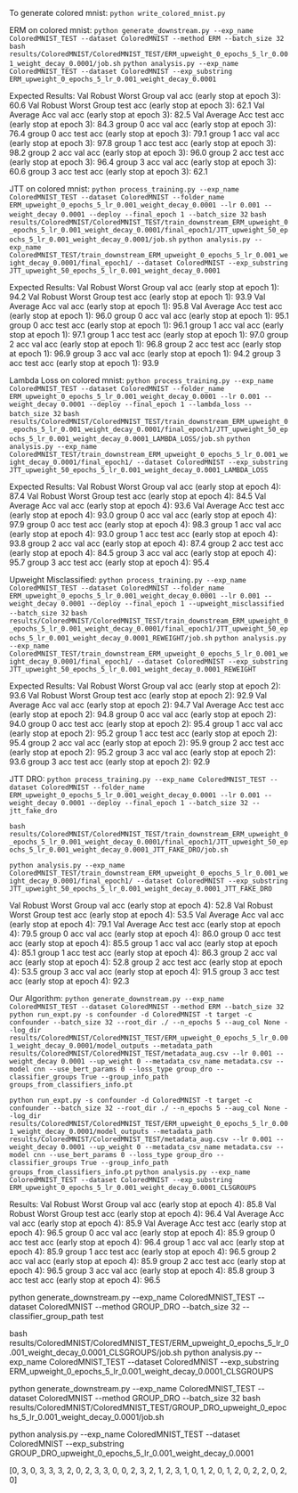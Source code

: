 To generate colored mnist:
`python write_colored_mnist.py`

ERM on colored mnist:
`python generate_downstream.py --exp_name ColoredMNIST_TEST --dataset ColoredMNIST --method ERM --batch_size 32`
`bash results/ColoredMNIST/ColoredMNIST_TEST/ERM_upweight_0_epochs_5_lr_0.001_weight_decay_0.0001/job.sh`
`python analysis.py --exp_name ColoredMNIST_TEST --dataset ColoredMNIST --exp_substring ERM_upweight_0_epochs_5_lr_0.001_weight_decay_0.0001`

Expected Results:
Val Robust Worst Group val   acc (early stop at epoch 3): 60.6
Val Robust Worst Group test  acc (early stop at epoch 3): 62.1
Val Average Acc val   acc (early stop at epoch 3): 82.5
Val Average Acc test  acc (early stop at epoch 3): 84.3
group 0 acc val   acc (early stop at epoch 3): 76.4
group 0 acc test  acc (early stop at epoch 3): 79.1
group 1 acc val   acc (early stop at epoch 3): 97.8
group 1 acc test  acc (early stop at epoch 3): 98.2
group 2 acc val   acc (early stop at epoch 3): 96.0
group 2 acc test  acc (early stop at epoch 3): 96.4
group 3 acc val   acc (early stop at epoch 3): 60.6
group 3 acc test  acc (early stop at epoch 3): 62.1

JTT on colored mnist:
`python process_training.py --exp_name ColoredMNIST_TEST --dataset ColoredMNIST --folder_name ERM_upweight_0_epochs_5_lr_0.001_weight_decay_0.0001 --lr 0.001 --weight_decay 0.0001 --deploy --final_epoch 1 --batch_size 32`
`bash results/ColoredMNIST/ColoredMNIST_TEST/train_downstream_ERM_upweight_0_epochs_5_lr_0.001_weight_decay_0.0001/final_epoch1/JTT_upweight_50_epochs_5_lr_0.001_weight_decay_0.0001/job.sh`
`python analysis.py --exp_name ColoredMNIST_TEST/train_downstream_ERM_upweight_0_epochs_5_lr_0.001_weight_decay_0.0001/final_epoch1/ --dataset ColoredMNIST --exp_substring JTT_upweight_50_epochs_5_lr_0.001_weight_decay_0.0001`

Expected Results:
Val Robust Worst Group val   acc (early stop at epoch 1): 94.2
Val Robust Worst Group test  acc (early stop at epoch 1): 93.9
Val Average Acc val   acc (early stop at epoch 1): 95.8
Val Average Acc test  acc (early stop at epoch 1): 96.0
group 0 acc val   acc (early stop at epoch 1): 95.1
group 0 acc test  acc (early stop at epoch 1): 96.1
group 1 acc val   acc (early stop at epoch 1): 97.1
group 1 acc test  acc (early stop at epoch 1): 97.0
group 2 acc val   acc (early stop at epoch 1): 96.8
group 2 acc test  acc (early stop at epoch 1): 96.9
group 3 acc val   acc (early stop at epoch 1): 94.2
group 3 acc test  acc (early stop at epoch 1): 93.9

Lambda Loss on colored mnist:
`python process_training.py --exp_name ColoredMNIST_TEST --dataset ColoredMNIST --folder_name ERM_upweight_0_epochs_5_lr_0.001_weight_decay_0.0001 --lr 0.001 --weight_decay 0.0001 --deploy --final_epoch 1 --lambda_loss --batch_size 32`
`bash results/ColoredMNIST/ColoredMNIST_TEST/train_downstream_ERM_upweight_0_epochs_5_lr_0.001_weight_decay_0.0001/final_epoch1/JTT_upweight_50_epochs_5_lr_0.001_weight_decay_0.0001_LAMBDA_LOSS/job.sh`
`python analysis.py --exp_name ColoredMNIST_TEST/train_downstream_ERM_upweight_0_epochs_5_lr_0.001_weight_decay_0.0001/final_epoch1/ --dataset ColoredMNIST --exp_substring JTT_upweight_50_epochs_5_lr_0.001_weight_decay_0.0001_LAMBDA_LOSS`

Expected Results:
Val Robust Worst Group val   acc (early stop at epoch 4): 87.4
Val Robust Worst Group test  acc (early stop at epoch 4): 84.5
Val Average Acc val   acc (early stop at epoch 4): 93.6
Val Average Acc test  acc (early stop at epoch 4): 93.0
group 0 acc val   acc (early stop at epoch 4): 97.9
group 0 acc test  acc (early stop at epoch 4): 98.3
group 1 acc val   acc (early stop at epoch 4): 93.0
group 1 acc test  acc (early stop at epoch 4): 93.8
group 2 acc val   acc (early stop at epoch 4): 87.4
group 2 acc test  acc (early stop at epoch 4): 84.5
group 3 acc val   acc (early stop at epoch 4): 95.7
group 3 acc test  acc (early stop at epoch 4): 95.4

Upweight Misclassified:
`python process_training.py --exp_name ColoredMNIST_TEST --dataset ColoredMNIST --folder_name ERM_upweight_0_epochs_5_lr_0.001_weight_decay_0.0001 --lr 0.001 --weight_decay 0.0001 --deploy --final_epoch 1 --upweight_misclassified --batch_size 32`
`bash results/ColoredMNIST/ColoredMNIST_TEST/train_downstream_ERM_upweight_0_epochs_5_lr_0.001_weight_decay_0.0001/final_epoch1/JTT_upweight_50_epochs_5_lr_0.001_weight_decay_0.0001_REWEIGHT/job.sh`
`python analysis.py --exp_name ColoredMNIST_TEST/train_downstream_ERM_upweight_0_epochs_5_lr_0.001_weight_decay_0.0001/final_epoch1/ --dataset ColoredMNIST --exp_substring JTT_upweight_50_epochs_5_lr_0.001_weight_decay_0.0001_REWEIGHT`

Expected Results:
Val Robust Worst Group val   acc (early stop at epoch 2): 93.6
Val Robust Worst Group test  acc (early stop at epoch 2): 92.9
Val Average Acc val   acc (early stop at epoch 2): 94.7
Val Average Acc test  acc (early stop at epoch 2): 94.8
group 0 acc val   acc (early stop at epoch 2): 94.0
group 0 acc test  acc (early stop at epoch 2): 95.4
group 1 acc val   acc (early stop at epoch 2): 95.2
group 1 acc test  acc (early stop at epoch 2): 95.4
group 2 acc val   acc (early stop at epoch 2): 95.9
group 2 acc test  acc (early stop at epoch 2): 95.2
group 3 acc val   acc (early stop at epoch 2): 93.6
group 3 acc test  acc (early stop at epoch 2): 92.9

JTT DRO:
`python process_training.py --exp_name ColoredMNIST_TEST --dataset ColoredMNIST --folder_name ERM_upweight_0_epochs_5_lr_0.001_weight_decay_0.0001 --lr 0.001 --weight_decay 0.0001 --deploy --final_epoch 1 --batch_size 32 --jtt_fake_dro`

`bash results/ColoredMNIST/ColoredMNIST_TEST/train_downstream_ERM_upweight_0_epochs_5_lr_0.001_weight_decay_0.0001/final_epoch1/JTT_upweight_50_epochs_5_lr_0.001_weight_decay_0.0001_JTT_FAKE_DRO/job.sh`

`python analysis.py --exp_name ColoredMNIST_TEST/train_downstream_ERM_upweight_0_epochs_5_lr_0.001_weight_decay_0.0001/final_epoch1/ --dataset ColoredMNIST --exp_substring JTT_upweight_50_epochs_5_lr_0.001_weight_decay_0.0001_JTT_FAKE_DRO`

Val Robust Worst Group val   acc (early stop at epoch 4): 52.8
Val Robust Worst Group test  acc (early stop at epoch 4): 53.5
Val Average Acc val   acc (early stop at epoch 4): 79.1
Val Average Acc test  acc (early stop at epoch 4): 79.5
group 0 acc val   acc (early stop at epoch 4): 86.0
group 0 acc test  acc (early stop at epoch 4): 85.5
group 1 acc val   acc (early stop at epoch 4): 85.1
group 1 acc test  acc (early stop at epoch 4): 86.3
group 2 acc val   acc (early stop at epoch 4): 52.8
group 2 acc test  acc (early stop at epoch 4): 53.5
group 3 acc val   acc (early stop at epoch 4): 91.5
group 3 acc test  acc (early stop at epoch 4): 92.3

Our Algorithm:
`python generate_downstream.py --exp_name ColoredMNIST_TEST --dataset ColoredMNIST --method ERM --batch_size 32`
`python run_expt.py -s confounder -d ColoredMNIST -t target -c confounder --batch_size 32 --root_dir ./ --n_epochs 5 --aug_col None --log_dir results/ColoredMNIST/ColoredMNIST_TEST/ERM_upweight_0_epochs_5_lr_0.001_weight_decay_0.0001/model_outputs --metadata_path results/ColoredMNIST/ColoredMNIST_TEST/metadata_aug.csv --lr 0.001 --weight_decay 0.0001 --up_weight 0 --metadata_csv_name metadata.csv --model cnn --use_bert_params 0 --loss_type group_dro --classifier_groups True --group_info_path groups_from_classifiers_info.pt`

`python run_expt.py -s confounder -d ColoredMNIST -t target -c confounder --batch_size 32 --root_dir ./ --n_epochs 5 --aug_col None --log_dir results/ColoredMNIST/ColoredMNIST_TEST/ERM_upweight_0_epochs_5_lr_0.001_weight_decay_0.0001/model_outputs --metadata_path results/ColoredMNIST/ColoredMNIST_TEST/metadata_aug.csv --lr 0.001 --weight_decay 0.0001 --up_weight 0 --metadata_csv_name metadata.csv --model cnn --use_bert_params 0 --loss_type group_dro --classifier_groups True --group_info_path groups_from_classifiers_info.pt`
`python analysis.py --exp_name ColoredMNIST_TEST --dataset ColoredMNIST --exp_substring ERM_upweight_0_epochs_5_lr_0.001_weight_decay_0.0001_CLSGROUPS`

Results:
Val Robust Worst Group val   acc (early stop at epoch 4): 85.8
Val Robust Worst Group test  acc (early stop at epoch 4): 96.4
Val Average Acc val   acc (early stop at epoch 4): 85.9
Val Average Acc test  acc (early stop at epoch 4): 96.5
group 0 acc val   acc (early stop at epoch 4): 85.9
group 0 acc test  acc (early stop at epoch 4): 96.4
group 1 acc val   acc (early stop at epoch 4): 85.9
group 1 acc test  acc (early stop at epoch 4): 96.5
group 2 acc val   acc (early stop at epoch 4): 85.9
group 2 acc test  acc (early stop at epoch 4): 96.5
group 3 acc val   acc (early stop at epoch 4): 85.8
group 3 acc test  acc (early stop at epoch 4): 96.5

python generate_downstream.py --exp_name ColoredMNIST_TEST --dataset ColoredMNIST --method GROUP_DRO --batch_size 32 --classifier_group_path test

bash results/ColoredMNIST/ColoredMNIST_TEST/ERM_upweight_0_epochs_5_lr_0.001_weight_decay_0.0001_CLSGROUPS/job.sh
python analysis.py --exp_name ColoredMNIST_TEST --dataset ColoredMNIST --exp_substring ERM_upweight_0_epochs_5_lr_0.001_weight_decay_0.0001_CLSGROUPS


python generate_downstream.py --exp_name ColoredMNIST_TEST --dataset ColoredMNIST --method GROUP_DRO --batch_size 32
bash results/ColoredMNIST/ColoredMNIST_TEST/GROUP_DRO_upweight_0_epochs_5_lr_0.001_weight_decay_0.0001/job.sh

python analysis.py --exp_name ColoredMNIST_TEST --dataset ColoredMNIST --exp_substring GROUP_DRO_upweight_0_epochs_5_lr_0.001_weight_decay_0.0001

[0, 3, 0, 3, 3, 3, 2, 0, 2, 3, 3, 0, 0, 2, 3, 2, 1, 2, 3, 1, 0, 1, 2, 0,
        1, 2, 0, 2, 2, 0, 2, 0]